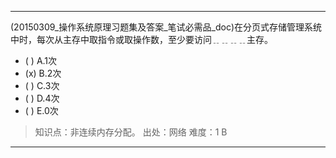 ---
(20150309_操作系统原理习题集及答案_笔试必需品_doc)在分页式存储管理系统中时，每次从主存中取指令或取操作数，至少要访问﹎﹎﹎﹎主存。
- ( ) A.1次 
- (x) B.2次 
- ( ) C.3次 
- ( ) D.4次 
- ( ) E.0次

> 知识点：非连续内存分配。
> 出处：网络
> 难度：1
> B

---